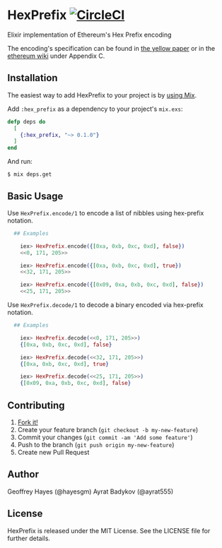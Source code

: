 # HexPrefix [![CircleCI](https://circleci.com/gh/exthereum/hex_prefix.svg?style=svg)](https://circleci.com/gh/exthereum/hex_prefix)

Elixir implementation of Ethereum's Hex Prefix encoding

The encoding's specification can be found in [the yellow paper](http://yellowpaper.io/) or in the [ethereum wiki](https://github.com/ethereum/wiki/wiki/RLP) under Appendix C.

## Installation

The easiest way to add HexPrefix to your project is by [using Mix](http://elixir-lang.org/getting-started/mix-otp/introduction-to-mix.html).

Add `:hex_prefix` as a dependency to your project's `mix.exs`:

```elixir
defp deps do
  [
    {:hex_prefix, "~> 0.1.0"}
  ]
end
```

And run:

    $ mix deps.get

## Basic Usage

Use `HexPrefix.encode/1` to encode a list of nibbles using hex-prefix notation.

```elixir
  ## Examples

    iex> HexPrefix.encode({[0xa, 0xb, 0xc, 0xd], false})
    <<0, 171, 205>>

    iex> HexPrefix.encode({[0xa, 0xb, 0xc, 0xd], true})
    <<32, 171, 205>>

    iex> HexPrefix.encode({[0x09, 0xa, 0xb, 0xc, 0xd], false})
    <<25, 171, 205>>
```

Use `HexPrefix.decode/1` to decode a binary encoded via hex-prefix notation.

```elixir
  ## Examples

    iex> HexPrefix.decode(<<0, 171, 205>>)
    {[0xa, 0xb, 0xc, 0xd], false}

    iex> HexPrefix.decode(<<32, 171, 205>>)
    {[0xa, 0xb, 0xc, 0xd], true}

    iex> HexPrefix.decode(<<25, 171, 205>>)
    {[0x09, 0xa, 0xb, 0xc, 0xd], false}
```

## Contributing

1. [Fork it!](https://github.com/exthereum/hex_prefix/fork)
2. Create your feature branch (`git checkout -b my-new-feature`)
3. Commit your changes (`git commit -am 'Add some feature'`)
4. Push to the branch (`git push origin my-new-feature`)
5. Create new Pull Request

## Author

Geoffrey Hayes (@hayesgm)
Ayrat Badykov (@ayrat555)

## License

HexPrefix is released under the MIT License. See the LICENSE file for further details.
